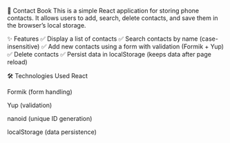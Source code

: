 📱 Contact Book
This is a simple React application for storing phone contacts. It allows users to add, search, delete contacts, and save them in the browser’s local storage.

✨ Features
✅ Display a list of contacts
✅ Search contacts by name (case-insensitive)
✅ Add new contacts using a form with validation (Formik + Yup)
✅ Delete contacts
✅ Persist data in localStorage (keeps data after page reload)

🛠️ Technologies Used
React

Formik (form handling)

Yup (validation)

nanoid (unique ID generation)

localStorage (data persistence)

